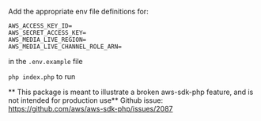 
Add the appropriate env file definitions for:
```
AWS_ACCESS_KEY_ID=
AWS_SECRET_ACCESS_KEY=
AWS_MEDIA_LIVE_REGION=
AWS_MEDIA_LIVE_CHANNEL_ROLE_ARN=
```

in the `.env.example` file

`php index.php` to run


** This package is meant to illustrate a broken aws-sdk-php feature, and is not intended for production use**
Github issue: https://github.com/aws/aws-sdk-php/issues/2087
